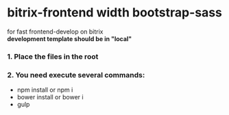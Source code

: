 # bitrix-frontend width bootstrap-sass 
for fast frontend-develop on bitrix<br>
<b>development template should be in "local"</b>

<h3>1. Place the files in the root</h3>
<h3>2. You need execute several commands:</h3>
<ul>
  <li>npm install or npm i</li>
  <li>bower install or bower i</li>
  <li>gulp</li>
</ul>

